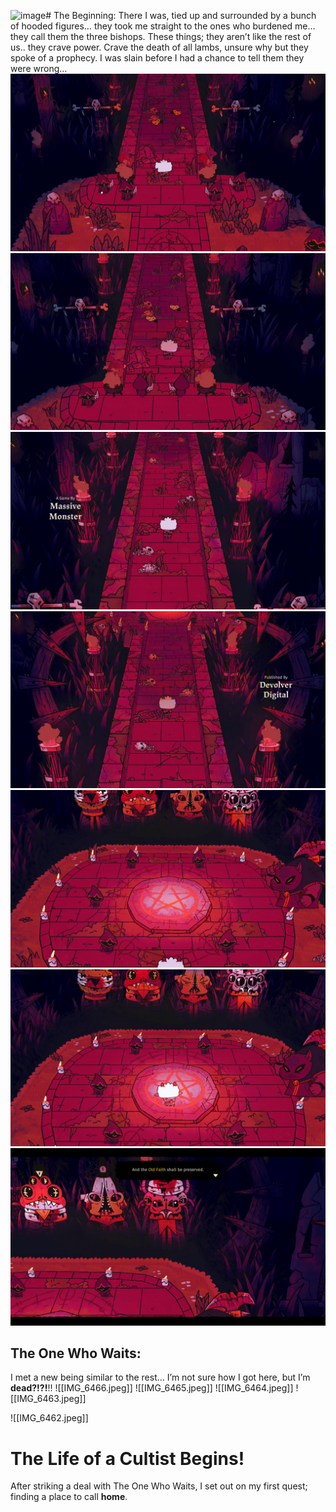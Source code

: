 ![image](https://github.com/GuiltedRose/notes/assets/71744135/fee181f3-4a0d-4ef6-9758-6faf31065675)# The Beginning:
There I was, tied up and surrounded by a bunch of hooded figures… they took me straight to the ones who burdened me… they call them the three bishops. These things; they aren’t like the rest of us.. they crave power. Crave the death of all lambs, unsure why but they spoke of a prophecy.
I was slain before I had a chance to tell them they were wrong…
![The beginning of the game](https://github.com/GuiltedRose/notes/blob/main/IMG_6473.jpeg?raw=true)
![No turning back...](https://github.com/GuiltedRose/notes/blob/main/IMG_6472.jpeg?raw=true)
![Developer credits](https://github.com/GuiltedRose/notes/blob/main/IMG_6471.jpeg?raw=true)
![Publisher credits](https://github.com/GuiltedRose/notes/blob/main/IMG_6470.jpeg?raw=true)
![Death is near](https://github.com/GuiltedRose/notes/blob/main/IMG_6469.jpeg?raw=true)
![Getting closer...](https://github.com/GuiltedRose/notes/blob/main/IMG_6468.jpeg?raw=true)
![Bang!](https://github.com/GuiltedRose/notes/blob/main/IMG_6467.jpeg?raw=true)
## The One Who Waits:
I met a new being similar to the rest… I’m not sure how I got here, but I’m **dead?!?!**!!
![[IMG_6466.jpeg]]
![[IMG_6465.jpeg]]
![[IMG_6464.jpeg]]
![[IMG_6463.jpeg]]

![[IMG_6462.jpeg]]

# The Life of a Cultist Begins!

After striking a deal with The One Who Waits, I set out on my first quest; finding a place to call **home**. 
